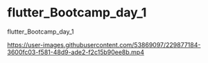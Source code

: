 # flutter_Bootcamp_day_1
flutter_Bootcamp_day_1


https://user-images.githubusercontent.com/53869097/229877184-3600fc03-f581-48d9-ade2-f2c15b90ee8b.mp4

